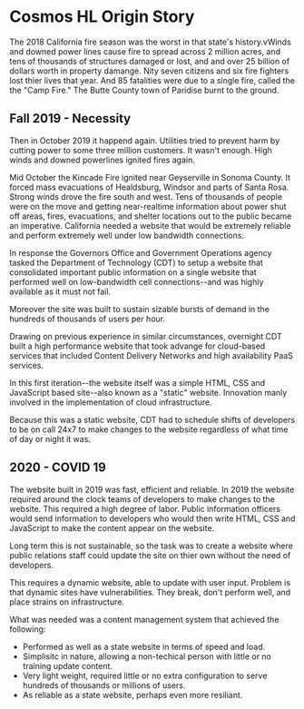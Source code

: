 # Cosmos HL Origin Story

The 2018 California fire season was the worst in that state's history.vWinds and downed power lines cause fire to spread across 2 million acres, and tens of thousands of
structures damaged or lost, and and over 25 billion of dollars worth in property damange.  Nity seven citizens and six fire fighters lost thier lives that year. And 85 fatalities were due to a single fire, called the the "Camp Fire."  The Butte County town of Paridise burnt to the ground.

## Fall 2019 - Necessity

Then in October 2019 it happend again.  Utilities tried to prevent harm by cutting power to
some three million customers. It wasn't enough. High winds and downed powerlines ignited fires again.  

Mid October the Kincade Fire ignited near Geyserville in Sonoma County. It forced mass evacuations of Healdsburg, Windsor and parts of Santa Rosa. Strong winds drove the fire south and west. Tens of thousands of people were on the move and getting near-realtime information about power shut off areas, fires, evacuations, and shelter locations out to the public became an imperative.  California needed a website that would be extremely reliable and perform extremely well under low bandwidth connections.

In response the Governors Office and Government Operations agency tasked the Department of Technology (CDT) to setup a
website that consolidated important public information on a single website that performed well on low-bandwidth cell connections--and was highly available as it must not fail.

Moreover the site was built to sustain sizable bursts of demand in the hundreds of thousands of users per hour.

Drawing on previous experience in similar circumstances, overnight CDT built a high performance website that took advange for cloud-based
services that included Content Delivery Networks and high availability PaaS services.

In this first iteration--the website itself was a simple HTML, CSS and JavaScript based site--also known as a "static" website.
Innovation manly involved in the implementation of cloud infrastructure.

Because this was a static website, CDT had to schedule shifts of developers to be on call 24x7 to make changes to the website regardless
of what time of day or night it was.

## 2020 - COVID 19

The website built in 2019 was fast, efficient and reliable.  In 2019 the website required around the clock teams of developers to make changes to the website. This required a high degree of labor.  Public information officers would send information to developers who would then write HTML, CSS and JavaScript to make the content appear on the website.

Long term this is not sustainable, so the task was to create a website where public relations staff could update the site on thier own
without the need of developers. 

This requires a dynamic website, able to update with user input. Problem is that dynamic sites have vulnerabilities. They break, don't perform well, and place strains on infrastructure.

What was needed was a content management system that achieved the following:

* Performed as well as a state website in terms of speed and load.
* Simplisitc in nature, allowing a non-techical person with little or no training update content.
* Very light weight, required little or no extra configuration to serve hundreds of thousands or millions of users.
* As reliable as a state website, perhaps even more resiliant.


